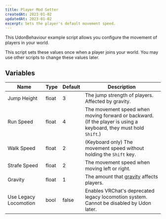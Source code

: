 ```yaml
---
title: Player Mod Setter
createdAt: 2023-01-02
updatedAt: 2023-01-02
excerpt: Sets the player's default movement speed.
---
```

This UdonBehaviour example script allows you configure the movement of players in your world.

This script sets these values once when a player joins your world. You may use other scripts to change these values later.
## Variables
| Name                  | Type  | Default | Description |
| -                     | -     | -       | - |
| Jump Height           | float | 3       | The jump strength of players. Affected by gravity.
| Run Speed             | float | 4       | The movement speed when moving forward or backward. (If the player is using a keyboard, they must hold `Shift`.) 
| Walk Speed            | float | 2       | (Keyboard only) The movement speed without holding the `Shift` key.
| Strafe Speed          | float | 2       | The movement speed when moving left or right.
| Gravity               | float | 1       | The amount that [gravity](https://docs.unity3d.com/ScriptReference/Physics-gravity.html) affects players.
| Use Legacy Locomotion | bool  | false   | Enables VRChat's deprecated legacy locomotion system. Cannot be disabled by Udon later.